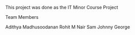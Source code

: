This project was done as the IT Minor Course Project

Team Members

Adithya Madhusoodanan 
Rohit M Nair
Sam Johnny George
